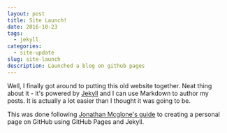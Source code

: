 ```yaml
---
layout: post
title: Site Launch!
date: 2016-10-23
tags:
  - jekyll
categories:
  - site-update
slug: site-launch
description: Launched a blog on github pages
---
```


Well, I finally got around to putting this old website together. Neat thing about it - it's powered by [Jekyll](http://jekyllrb.com) and I can use Markdown to author my posts. It is actually a lot easier than I thought it was going to be.

This was done following [Jonathan Mcglone's guide](https://jmcglone.com/guides/github-pages/) to creating a personal page on GitHub using GitHub Pages and Jekyll.
